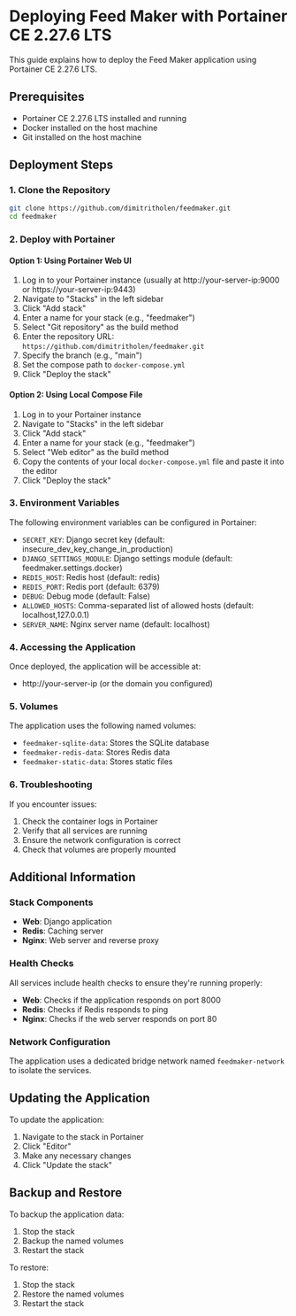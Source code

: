 # Deploying Feed Maker with Portainer CE 2.27.6 LTS

This guide explains how to deploy the Feed Maker application using Portainer CE 2.27.6 LTS.

## Prerequisites

- Portainer CE 2.27.6 LTS installed and running
- Docker installed on the host machine
- Git installed on the host machine

## Deployment Steps

### 1. Clone the Repository

```bash
git clone https://github.com/dimitritholen/feedmaker.git
cd feedmaker
```

### 2. Deploy with Portainer

#### Option 1: Using Portainer Web UI

1. Log in to your Portainer instance (usually at http://your-server-ip:9000 or https://your-server-ip:9443)
2. Navigate to "Stacks" in the left sidebar
3. Click "Add stack"
4. Enter a name for your stack (e.g., "feedmaker")
5. Select "Git repository" as the build method
6. Enter the repository URL: `https://github.com/dimitritholen/feedmaker.git`
7. Specify the branch (e.g., "main")
8. Set the compose path to `docker-compose.yml`
9. Click "Deploy the stack"

#### Option 2: Using Local Compose File

1. Log in to your Portainer instance
2. Navigate to "Stacks" in the left sidebar
3. Click "Add stack"
4. Enter a name for your stack (e.g., "feedmaker")
5. Select "Web editor" as the build method
6. Copy the contents of your local `docker-compose.yml` file and paste it into the editor
7. Click "Deploy the stack"

### 3. Environment Variables

The following environment variables can be configured in Portainer:

- `SECRET_KEY`: Django secret key (default: insecure_dev_key_change_in_production)
- `DJANGO_SETTINGS_MODULE`: Django settings module (default: feedmaker.settings.docker)
- `REDIS_HOST`: Redis host (default: redis)
- `REDIS_PORT`: Redis port (default: 6379)
- `DEBUG`: Debug mode (default: False)
- `ALLOWED_HOSTS`: Comma-separated list of allowed hosts (default: localhost,127.0.0.1)
- `SERVER_NAME`: Nginx server name (default: localhost)

### 4. Accessing the Application

Once deployed, the application will be accessible at:

- http://your-server-ip (or the domain you configured)

### 5. Volumes

The application uses the following named volumes:

- `feedmaker-sqlite-data`: Stores the SQLite database
- `feedmaker-redis-data`: Stores Redis data
- `feedmaker-static-data`: Stores static files

### 6. Troubleshooting

If you encounter issues:

1. Check the container logs in Portainer
2. Verify that all services are running
3. Ensure the network configuration is correct
4. Check that volumes are properly mounted

## Additional Information

### Stack Components

- **Web**: Django application
- **Redis**: Caching server
- **Nginx**: Web server and reverse proxy

### Health Checks

All services include health checks to ensure they're running properly:

- **Web**: Checks if the application responds on port 8000
- **Redis**: Checks if Redis responds to ping
- **Nginx**: Checks if the web server responds on port 80

### Network Configuration

The application uses a dedicated bridge network named `feedmaker-network` to isolate the services.

## Updating the Application

To update the application:

1. Navigate to the stack in Portainer
2. Click "Editor"
3. Make any necessary changes
4. Click "Update the stack"

## Backup and Restore

To backup the application data:

1. Stop the stack
2. Backup the named volumes
3. Restart the stack

To restore:

1. Stop the stack
2. Restore the named volumes
3. Restart the stack
